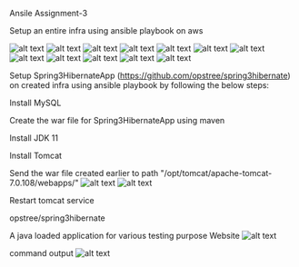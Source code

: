Ansile Assignment-3

Setup an entire infra using ansible playbook on aws

![alt text](pem_key.png)
![alt text](outputVpc.png)
![alt text](outputsubnet.png)
![alt text](outputIG&RT.png)
![alt text](outputSG.png)
![alt text](outputEC2_1st.png)
![alt text](outputEC2_2nd.png)
![alt text](outputEC2_3rd.png)
![alt text](outputEC2_4th.png)
![alt text](outputEC2_5th.png)
![alt text](vpc.png)
![alt text](instance.png)

Setup Spring3HibernateApp (https://github.com/opstree/spring3hibernate) on created infra using ansible playbook by following the below steps:

Install MySQL 

Create the war file for Spring3HibernateApp using maven

Install JDK 11 

Install Tomcat

Send the war file created earlier to path "/opt/tomcat/apache-tomcat-7.0.108/webapps/"
![alt text](loadpage.png)  ![alt text](tomcatweb.png)

Restart tomcat service

opstree/spring3hibernate

A java loaded application for various testing purpose Website
![alt text](spring3hibernatepage.png)

command output
![alt text](commandout.png)